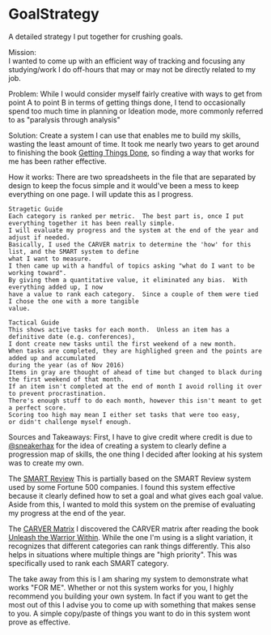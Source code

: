 # GoalStrategy
A detailed strategy I put together for crushing goals.
 
Mission:  
I wanted to come up with an efficient way of tracking and focusing any studying/work I do off-hours that may or may not be directly related to my job.

Problem:
While I would consider myself fairly creative with ways to get from point A to point B in terms of getting things done, I tend to occasionally spend too much time in planning or Ideation mode, more commonly referred to as "paralysis through analysis"

Solution:
Create a system I can use that enables me to build my skills, wasting the least amount of time.  It took me nearly two years to get around to finishing the book [Getting Things Done](https://www.amazon.com/Getting-Things-Done-Stress-Free-Productivity/dp/0142000280), so finding a way that works for me has been rather effective.

How it works:
There are two spreadsheets in the file that are separated by design to keep the focus simple and it would've been a mess to keep everything on one page.  I will update this as I progress.

	Stragetic Guide
	Each category is ranked per metric.  The best part is, once I put everything together it has been really simple.  
	I will evaluate my progress and the system at the end of the year and adjust if needed.  
	Basically, I used the CARVER matrix to determine the 'how' for this list, and the SMART system to define
	what I want to measure.
	I then came up with a handful of topics asking "what do I want to be working toward".  
	By giving them a quantitative value, it eliminated any bias.  With everything added up, I now
	have a value to rank each category.  Since a couple of them were tied I chose the one with a more tangible
	value.

	Tactical Guide
	This shows active tasks for each month.  Unless an item has a definitive date (e.g. conferences), 
	I dont create new tasks until the first weekend of a new month.  
	When tasks are completed, they are highlighed green and the points are added up and accumulated 
	during the year (as of Nov 2016)
	Items in gray are thought of ahead of time but changed to black during the first weekend of that month.  
	If an item isn't completed at the end of month I avoid rolling it over to prevent procrastination.  
	There's enough stuff to do each month, however this isn't meant to get a perfect score.  
	Scoring too high may mean I either set tasks that were too easy, 
	or didn't challenge myself enough.  

Sources and Takeaways:
First, I have to give credit where credit is due to [@sneakerhax](https://twitter.com/sneakerhax) for the idea of creating a system to clearly define a progression map of skills, the one thing I decided after looking at his system was to create my own.  

The [SMART Review](https://www.cleverbridge.com/corporate/5-elements-of-smart-performance-reviews/)
This is partially based on the SMART Review system used by some Fortune 500 companies.  I found this system effective because it clearly defined how to set a goal and what gives each goal value.  Aside from this, I wanted to mold this system on the premise of evaluating my progress at the end of the year.

The [CARVER Matrix](https://en.wikipedia.org/wiki/CARVER_matrix)
I discovered the CARVER matrix after reading the book [Unleash the Warrior Within](https://www.amazon.com/Unleash-Warrior-Within-Discipline-Confidence/dp/0738215686).  While the one I'm using is a slight variation, it recognizes that different categories can rank things differently.  This also helps in situations where multiple things are "high priority".  This was specifically used to rank each SMART category.

The take away from this is I am sharing my system to demonstrate what works "FOR ME".  Whether or not this system works for you, I highly recommend you building your own system.  In fact if you want to get the most out of this I advise you to come up with something that makes sense to you.  A simple copy/paste of things you want to do in this system wont prove as effective. 

